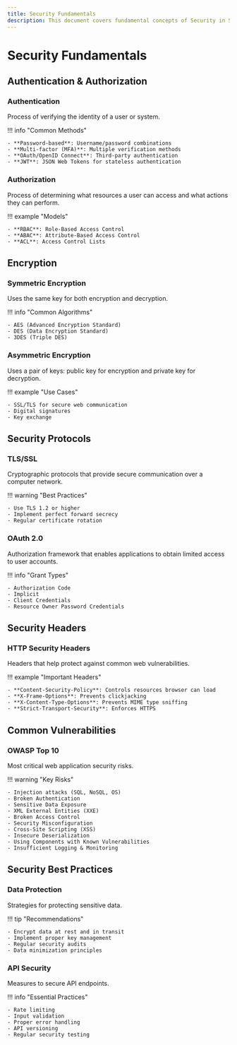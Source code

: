 ```yaml
---
title: Security Fundamentals
description: This document covers fundamental concepts of Security in System Design
---
```


# Security Fundamentals

## Authentication & Authorization

### Authentication

Process of verifying the identity of a user or system.

!!! info "Common Methods"

    - **Password-based**: Username/password combinations
    - **Multi-factor (MFA)**: Multiple verification methods
    - **OAuth/OpenID Connect**: Third-party authentication
    - **JWT**: JSON Web Tokens for stateless authentication

### Authorization

Process of determining what resources a user can access and what actions they can perform.

!!! example "Models"

    - **RBAC**: Role-Based Access Control
    - **ABAC**: Attribute-Based Access Control
    - **ACL**: Access Control Lists

## Encryption

### Symmetric Encryption

Uses the same key for both encryption and decryption.

!!! info "Common Algorithms"

    - AES (Advanced Encryption Standard)
    - DES (Data Encryption Standard)
    - 3DES (Triple DES)

### Asymmetric Encryption

Uses a pair of keys: public key for encryption and private key for decryption.

!!! example "Use Cases"

    - SSL/TLS for secure web communication
    - Digital signatures
    - Key exchange

## Security Protocols

### TLS/SSL

Cryptographic protocols that provide secure communication over a computer network.

!!! warning "Best Practices"

    - Use TLS 1.2 or higher
    - Implement perfect forward secrecy
    - Regular certificate rotation

### OAuth 2.0

Authorization framework that enables applications to obtain limited access to user accounts.

!!! info "Grant Types"

    - Authorization Code
    - Implicit
    - Client Credentials
    - Resource Owner Password Credentials

## Security Headers

### HTTP Security Headers

Headers that help protect against common web vulnerabilities.

!!! example "Important Headers"

    - **Content-Security-Policy**: Controls resources browser can load
    - **X-Frame-Options**: Prevents clickjacking
    - **X-Content-Type-Options**: Prevents MIME type sniffing
    - **Strict-Transport-Security**: Enforces HTTPS

## Common Vulnerabilities

### OWASP Top 10

Most critical web application security risks.

!!! warning "Key Risks"

    - Injection attacks (SQL, NoSQL, OS)
    - Broken Authentication
    - Sensitive Data Exposure
    - XML External Entities (XXE)
    - Broken Access Control
    - Security Misconfiguration
    - Cross-Site Scripting (XSS)
    - Insecure Deserialization
    - Using Components with Known Vulnerabilities
    - Insufficient Logging & Monitoring

## Security Best Practices

### Data Protection

Strategies for protecting sensitive data.

!!! tip "Recommendations"

    - Encrypt data at rest and in transit
    - Implement proper key management
    - Regular security audits
    - Data minimization principles

### API Security

Measures to secure API endpoints.

!!! info "Essential Practices"

    - Rate limiting
    - Input validation
    - Proper error handling
    - API versioning
    - Regular security testing
